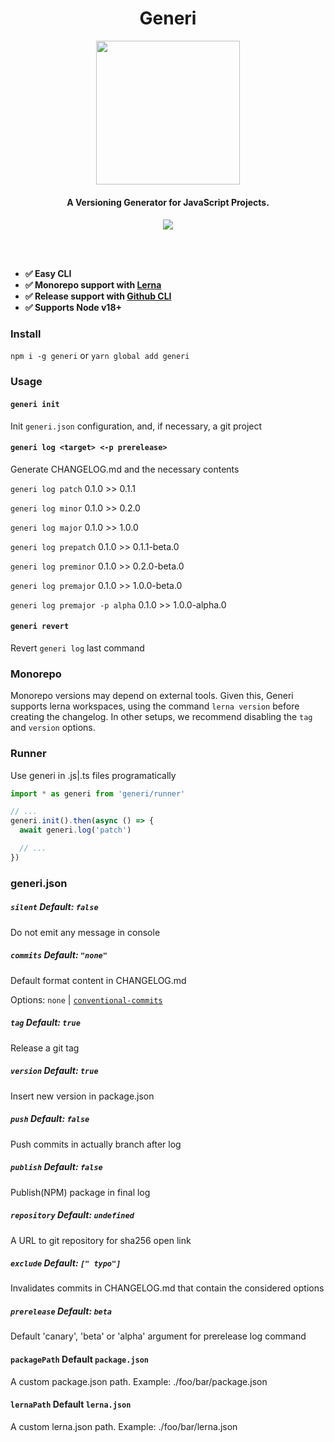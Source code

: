 <h1 align="center">
Generi
</h1>
<p align="center">
  <img src="./.github/logo.png" height="230">
</p>
<h4 align="center">
A Versioning Generator for JavaScript Projects.
<h4>
<p align="center">
  <a href="https://www.npmjs.com/package/generi"><img src="https://img.shields.io/npm/v/generi?style=for-the-badge&color=a0a3cf&label="></a>
<p>

<br>
<br>

- ✅ Easy CLI
- ✅ Monorepo support with [Lerna](https://lerna.js.org/)
- ✅ Release support with [Github CLI](https://cli.github.com/)
- ✅ Supports Node v18+

### Install

`npm i -g generi` or `yarn global add generi`

### Usage

#### `generi init`

Init `generi.json` configuration, and, if necessary, a git project
<br>

#### `generi log <target> <-p prerelease>`

Generate CHANGELOG.md and the necessary contents

`generi log patch` 0.1.0 >> 0.1.1

`generi log minor` 0.1.0 >> 0.2.0

`generi log major` 0.1.0 >> 1.0.0

`generi log prepatch` 0.1.0 >> 0.1.1-beta.0

`generi log preminor` 0.1.0 >> 0.2.0-beta.0

`generi log premajor` 0.1.0 >> 1.0.0-beta.0

`generi log premajor -p alpha` 0.1.0 >> 1.0.0-alpha.0
<br>

#### `generi revert`

Revert `generi log` last command
<br>

### Monorepo

Monorepo versions may depend on external tools. Given this, Generi supports lerna workspaces, using the command `lerna version` before creating the changelog. In other setups, we recommend disabling the `tag` and `version` options.

### Runner

Use generi in .js|.ts files programatically

```ts
import * as generi from 'generi/runner'

// ...
generi.init().then(async () => {
  await generi.log('patch')

  // ...
})
```

### generi.json

##### `silent` Default: `false`

Do not emit any message in console

##### `commits` Default: `"none"`

Default format content in CHANGELOG.md

Options: `none` | [`conventional-commits`](https://www.conventionalcommits.org/en/v1.0.0/)

##### `tag` Default: `true`

Release a git tag

##### `version` Default: `true`

Insert new version in package.json

##### `push` Default: `false`

Push commits in actually branch after log

##### `publish` Default: `false`

Publish(NPM) package in final log

##### `repository` Default: `undefined`

A URL to git repository for sha256 open link

##### `exclude` Default: `[" typo"]`

Invalidates commits in CHANGELOG.md that contain the considered options

##### `prerelease` Default: `beta`

Default 'canary', 'beta' or 'alpha' argument for prerelease log command

#### `packagePath` Default `package.json`

A custom package.json path. Example: ./foo/bar/package.json

#### `lernaPath` Default `lerna.json`

A custom lerna.json path. Example: ./foo/bar/lerna.json